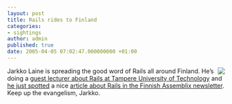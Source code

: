 ```yaml
---
layout: post
title: Rails rides to Finland
categories:
- sightings
author: admin
published: true
date: 2005-04-05 07:02:47.000000000 +01:00
---
```

<p><img src="http://assemblix.net/kuvat/a60_rubiinijuna.jpg" align="right" />Jarkko Laine is spreading the good word of Rails all around Finland. He&#8217;s doing a <a href="http://jlaine.net/blog/40/not-your-average-speaker">guest lecturer about Rails at Tampere University of Technology</a> and <a href="http://jlaine.net/blog/49/rails-gets-more-exposure-in-finland">he just spotted</a> a nice <a href="http://assemblix.net/kirje/60">article about Rails in the Finnish Assemblix newsletter</a>. Keep up the evangelism, Jarkko.</p>